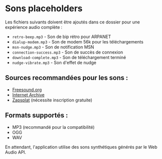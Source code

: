 # Sons placeholders

Les fichiers suivants doivent être ajoutés dans ce dossier pour une expérience audio complète :

- `retro-beep.mp3` - Son de bip rétro pour ARPANET
- `dialup-modem.mp3` - Son de modem 56k pour les téléchargements
- `msn-nudge.mp3` - Son de notification MSN
- `connection-success.mp3` - Son de succès de connexion
- `download-complete.mp3` - Son de téléchargement terminé
- `nudge-vibrate.mp3` - Son d'effet de nudge

## Sources recommandées pour les sons :

- [Freesound.org](https://freesound.org)
- [Internet Archive](https://archive.org)
- [Zapsplat](https://zapsplat.com) (nécessite inscription gratuite)

## Formats supportés :

- MP3 (recommandé pour la compatibilité)
- OGG
- WAV

En attendant, l'application utilise des sons synthétiques générés par le Web Audio API.
